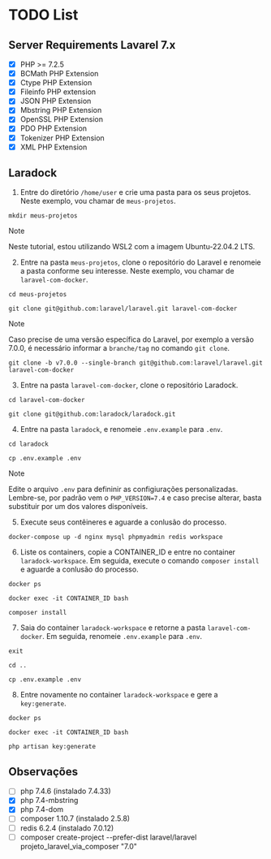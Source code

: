 # TODO List

## Server Requirements Lavarel 7.x
- [x] PHP >= 7.2.5
- [x] BCMath PHP Extension
- [x] Ctype PHP Extension
- [x] Fileinfo PHP extension
- [x] JSON PHP Extension
- [x] Mbstring PHP Extension
- [x] OpenSSL PHP Extension
- [x] PDO PHP Extension
- [x] Tokenizer PHP Extension
- [x] XML PHP Extension

## Laradock

1. Entre do diretório ```/home/user``` e crie uma pasta para os seus projetos. Neste exemplo, vou chamar de ```meus-projetos```.
```
mkdir meus-projetos
```
> [!NOTE]
> Neste tutorial, estou utilizando WSL2 com a imagem Ubuntu-22.04.2 LTS. 

2. Entre na pasta ```meus-projetos```, clone o repositório do Laravel e renomeie a pasta conforme seu interesse. Neste exemplo, vou chamar de ```laravel-com-docker```.
```
cd meus-projetos
```
```
git clone git@github.com:laravel/laravel.git laravel-com-docker
```

> [!NOTE]
> Caso precise de uma versão específica do Laravel, por exemplo a versão 7.0.0, é necessário informar a ```branche/tag``` no comando ```git clone```. 
```
git clone -b v7.0.0 --single-branch git@github.com:laravel/laravel.git laravel-com-docker
```

3. Entre na pasta ```laravel-com-docker```, clone o repositório Laradock.
```
cd laravel-com-docker
```
```
git clone git@github.com:laradock/laradock.git
```

4. Entre na pasta ```laradock```, e renomeie ```.env.example``` para ```.env```.
```
cd laradock
```
```
cp .env.example .env
```

> [!NOTE]
> Edite o arquivo ```.env``` para defininir as configiurações personalizadas. Lembre-se, por padrão vem o ```PHP_VERSION=7.4``` e caso precise alterar, basta substituir por um dos valores disponíveis.

5. Execute seus contêineres e aguarde a conlusão do processo.
```
docker-compose up -d nginx mysql phpmyadmin redis workspace
```

6. Liste os containers, copie a CONTAINER_ID e entre no container ```laradock-workspace```. Em seguida, execute o comando ```composer install``` e aguarde a conlusão do processo.
```
docker ps
```
```
docker exec -it CONTAINER_ID bash
```
```
composer install
```

7. Saia do container ```laradock-workspace``` e retorne a pasta ```laravel-com-docker```. Em seguida, renomeie ```.env.example``` para ```.env```.
```
exit
```
```
cd ..
```
```
cp .env.example .env
```

8. Entre novamente no container ```laradock-workspace``` e gere a ```key:generate```.
```
docker ps
```
```
docker exec -it CONTAINER_ID bash
```
```
php artisan key:generate
```

## Observações
- [ ] php 7.4.6 (instalado 7.4.33)
- [x] php 7.4-mbstring
- [x] php 7.4-dom
- [ ] composer 1.10.7 (instalado 2.5.8)
- [ ] redis 6.2.4 (instalado 7.0.12)
- [ ] composer create-project --prefer-dist laravel/laravel projeto_laravel_via_composer "7.0"